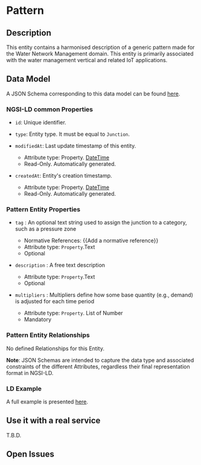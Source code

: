 # Pattern

## Description
This entity contains a harmonised description of a generic pattern made for the Water Network Management domain. This entity is primarily associated with the water management vertical and related IoT applications.

## Data Model

A JSON Schema corresponding to this data model can be found [here](../schema.json).

### NGSI-LD common Properties

-   `id`: Unique identifier.

-   `type`: Entity type. It must be equal to `Junction`.

-   `modifiedAt`: Last update timestamp of this
    entity.

    -   Attribute type: Property. [DateTime](https://schema.org/DateTime)
    -   Read-Only. Automatically generated.

-   `createdAt`: Entity's creation timestamp.

    -   Attribute type: Property. [DateTime](https://schema.org/DateTime)
    -   Read-Only. Automatically generated.

 ### Pattern Entity Properties
-   `tag` : An optional text string used to assign the junction to a category, such as a pressure zone
    -   Normative References: {{Add a normative reference}}
    -   Attribute type: `Property`.Text
    -   Optional

-   `description` : A free text description
    -   Attribute type: `Property`.Text
    -   Optional

-   `multipliers` : Multipliers define how some base quantity (e.g., demand) is adjusted for each time period
    -   Attribute type: `Property`. List of Number
    -   Mandatory

### Pattern Entity Relationships
No defined Relationships for this Entity.


**Note**: JSON Schemas are intended to capture the data type and associated
constraints of the different Attributes, regardless their final representation
format in NGSI-LD.

### LD Example

A full example is presented [here](../example-normalized-ld.jsonld).

## Use it with a real service

T.B.D.

## Open Issues

